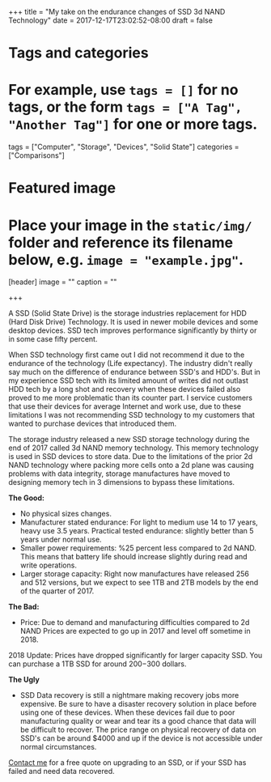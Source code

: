 +++
title = "My take on the endurance changes of SSD 3d NAND Technology"
date = 2017-12-17T23:02:52-08:00
draft = false

# Tags and categories
# For example, use `tags = []` for no tags, or the form `tags = ["A Tag", "Another Tag"]` for one or more tags.
tags = ["Computer", "Storage", "Devices", "Solid State"]
categories = ["Comparisons"]

# Featured image
# Place your image in the `static/img/` folder and reference its filename below, e.g. `image = "example.jpg"`.
[header]
image = ""
caption = ""

+++

A SSD (Solid State Drive) is the storage industries replacement for HDD (Hard Disk Drive) Technology. It is used in newer mobile devices and some desktop devices. SSD tech improves performance significantly by thirty or in some case fifty percent.

When SSD technology first came out I did not recommend it due to the endurance of the technology (Life expectancy). The industry didn't really say much on the difference of endurance between SSD's and HDD's. But in my experience SSD tech with its limited amount of writes did not outlast HDD tech by a long shot and recovery when these devices failed also proved to me more problematic than its counter part. I service customers that use their devices for average Internet and work use, due to these limitations I was not recommending SSD technology to my customers that wanted to purchase devices that introduced them.

The storage industry released a new SSD storage technology during the end of 2017 called 3d NAND memory technology. This memory technology is used in SSD devices to store data. Due to the limitations of the prior 2d NAND technology where packing more cells onto a 2d plane was causing problems with data integrity, storage manufactures have moved to designing memory tech in 3 dimensions to bypass these limitations.

<strong>The Good:</strong>

- No physical sizes changes.
- Manufacturer stated endurance: For light to medium use 14 to 17 years, heavy use 3.5 years. Practical tested endurance: slightly better than 5 years under normal use.
- Smaller power requirements: %25 percent less compared to 2d NAND. This means that battery life should increase slightly during read and write operations.
- Larger storage capacity: Right now manufactures have released 256 and 512 versions, but we expect to see 1TB and 2TB models by the end of the quarter of 2017.

<strong>The Bad:</strong>

- Price: Due to demand and manufacturing difficulties compared to 2d NAND Prices are expected to go up in 2017 and level off sometime in 2018.

2018 Update: Prices have dropped significantly for larger capacity SSD. You can purchase a 1TB SSD for around $200-$300 dollars.

<strong>The Ugly</strong>

- SSD Data recovery is still a nightmare making recovery jobs more expensive. Be sure to have a disaster recovery solution in place before using one of these devices. When these devices fail due to poor manufacturing quality or wear and tear its a good chance that data will be difficult to recover. The price range on physical recovery of data on SSD's can be around $4000 and up if the device is not accessible under normal circumstances.

<a href="https://scottrlarson.wordpress.com/contact/">Contact me</a> for a free quote on upgrading to an SSD, or if your SSD has failed and need data recovered.
